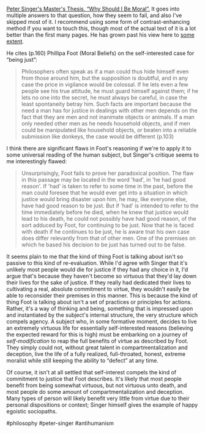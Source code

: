 [Peter Singer's Master's Thesis, “Why Should I Be Moral”.](https://minerva-access.unimelb.edu.au/handle/11343/35543) It goes into multiple answers to that question, how they seem to fail, and also I've skipped most of it. I recommend using some form of contrast-enhancing method if you want to touch this, though most of the actual text of it is a lot better than the first many pages. He has grown past his view here to [some extent](https://www.youtube.com/watch?v=W3BmxyA3QPQ).

He cites (p.160) Phillipa Foot (Moral Beliefs) on the self-interested case for “being just”:

> Philosophers often speak as if a man could thus hide himself even from those around him, but the supposition is doubtful, and in any case the price in vigilance would be colossal. If he lets even a few people see his true attitude, he must guard himself against them; if he lets no one into the secret, he must always be careful, in case the least spontaneity betray him. Such facts are important because the need a man has for justice in dealings with other men depends on the fact that they are men and not inanimate objects or animals. If a man only needed other men as he needs household objects, and if men could be manipulated like household objects, or beaten into a reliable submission like donkeys, the case would be different (p.103)

I think there are significant flaws in Foot's reasoning if we're to apply it to some universal reading of the human subject, but Singer's critique seems to me interestingly flawed:

> Unsurprisingly, Foot fails to prove her paradoxical position. The flaw in this passage may be located in the word 'had', in 'he had good reason'. If 'had' is taken to refer to some time in the past, before the man could foresee that he would ever get into a situation in which justice would bring disaster upon him, he may, like everyone else, have had good reason to be just. But if 'had' is intended to refer to the time immediately before he died, when he knew that justice would lead to his death, he could not possibly have had good reason, of the sort adduced by Foot, for continuing to be just. Now that he is faced with death if he continues to be just, he is aware tnat his own case does differ relevantly from that of other men. One of the premises on which he based his decision to be just has turned out to be false.

It seems plain to me that the kind of thing Foot is talking about isn't so passive to this kind of re-evaluation. While I'd agree with Singer that it's unlikely most people would die for justice if they had any choice in it, I'd argue that's because they haven't become so virtuous that they'd lay down their lives for the sake of justice. If they really had dedicated their lives to cultivating a real, absolute commitment to virtue, they wouldn't easily be able to reconsider their premises in this manner. This is because the kind of thing Foot is talking about isn't a set of practices or principles for actions. Rather, it's a way of thinking and being, something that is impressed upon and instantiated by the subject's internal structure, the very structure which compels agency. A subject who, in some formative moment, decides to live an extremely virtuous life for essentially self-interested reasons (believing the expected reward for this is high) must be embarking on a journey of _self-modification_ to reap the full benefits of virtue as described by Foot. They simply could not, without great talent in compartmentalization and deception, live the life of a fully realized, full-throated, honest, extreme moralist while still keeping the ability to “defect” at any time.

Of course, it isn't at all settled that self-interest compels the kind of commitment to justice that Foot describes. It's likely that most people benefit from being somewhat virtuous, but not virtuous unto death, and most people do some amount of compartmentalization and deception. Many types of person will likely benefit very little from virtue due to their personal dispositions or context; Singer himself gives the example of happy egoistic sociopaths.

#philosophy #peter-singer #antihumanism